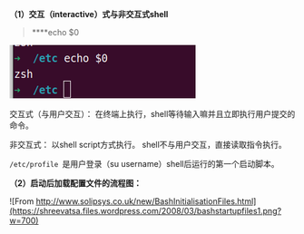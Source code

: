 **（1）交互（interactive）式与非交互式shell**

> ****echo $0

![](../../../../../操作/assets/2022-11-14-11-03-59-image.png)

交互式（与用户交互）： 在终端上执行，shell等待输入嘛并且立即执行用户提交的命令。

非交互式： 以shell script方式执行。 shell不与用户交互，直接读取指令执行。

`/etc/profile `是用户登录（su username）shell后运行的第一个启动脚本。

**（2）启动后加载配置文件的流程图：**

![From http://www.solipsys.co.uk/new/BashInitialisationFiles.html](https://shreevatsa.files.wordpress.com/2008/03/bashstartupfiles1.png?w=700)
